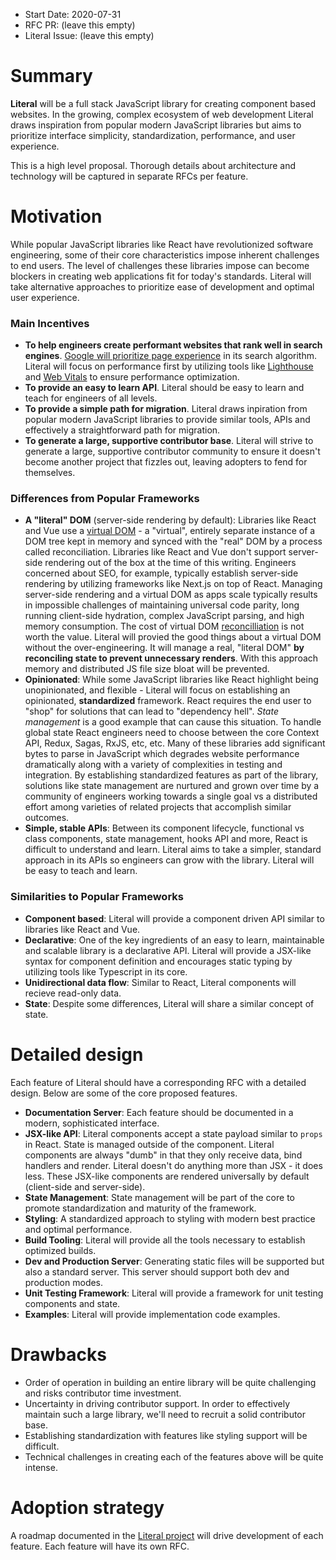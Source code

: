 - Start Date: 2020-07-31
- RFC PR: (leave this empty)
- Literal Issue: (leave this empty)

# Summary

**Literal** will be a full stack JavaScript library for creating component based websites. In the growing, complex ecosystem of web development Literal draws inspiration from popular modern JavaScript libraries but aims to prioritize interface simplicity, standardization, performance, and user experience.

This is a high level proposal. Thorough details about architecture and technology will be captured in separate RFCs per feature.

# Motivation

While popular JavaScript libraries like React have revolutionized software engineering, some of their core characteristics impose inherent challenges to end users. The level of challenges these libraries impose can become blockers in creating web applications fit for today's standards. Literal will take alternative approaches to prioritize ease of development and optimal user experience.

### Main Incentives

- **To help engineers create performant websites that rank well in search engines**. [Google will prioritize page experience](https://webmasters.googleblog.com/2020/05/evaluating-page-experience.html) in its search algorithm. Literal will focus on performance first by utilizing tools like [Lighthouse](https://developers.google.com/web/tools/lighthouse) and [Web Vitals](https://github.com/GoogleChrome/web-vitals) to ensure performance optimization.
- **To provide an easy to learn API**. Literal should be easy to learn and teach for engineers of all levels.
- **To provide a simple path for migration**. Literal draws inpiration from popular modern JavaScript libraries to provide similar tools, APIs and effectively a straightforward path for migration.
- **To generate a large, supportive contributor base**. Literal will strive to generate a large, supportive contributor community to ensure it doesn't become another project that fizzles out, leaving adopters to fend for themselves.

### Differences from Popular Frameworks

- **A "literal" DOM** (server-side rendering by default): Libraries like React and Vue use a [virtual DOM](https://reactjs.org/docs/faq-internals.html) - a "virtual", entirely separate instance of a DOM tree kept in memory and synced with the "real" DOM by a process called reconciliation. Libraries like React and Vue don't support server-side rendering out of the box at the time of this writing. Engineers concerned about SEO, for example, typically establish server-side rendering by utilizing frameworks like Next.js on top of React. Managing server-side rendering and a virtual DOM as apps scale typically results in impossible challenges of maintaining universal code parity, long running client-side hydration, complex JavaScript parsing, and high memory consumption. The cost of virtual DOM [reconcilliation](https://reactjs.org/docs/reconciliation.html) is not worth the value. Literal will provied the good things about a virtual DOM without the over-engineering. It will manage a real, "literal DOM" **by reconciling state to prevent unnecessary renders**. With this approach memory and distributed JS file size bloat will be prevented.
- **Opinionated**: While some JavaScript libraries like React highlight being unopinionated, and flexible - Literal will focus on establishing an opinionated, **standardized** framework. React requires the end user to "shop" for solutions that can lead to "dependency hell". *State management* is a good example that can cause this situation. To handle global state React engineers need to choose between the core Context API, Redux, Sagas, RxJS, etc, etc. Many of these libraries add significant bytes to parse in JavaScript which degrades website performance dramatically along with a variety of complexities in testing and integration. By establishing standardized features as part of the library, solutions like state management are nurtured and grown over time by a community of engineers working towards a single goal vs a distributed effort among varieties of related projects that accomplish similar outcomes.
- **Simple, stable APIs**: Between its component lifecycle, functional vs class components, state management, hooks API and more, React is difficult to understand and learn. Literal aims to take a simpler, standard approach in its APIs so engineers can grow with the library. Literal will be easy to teach and learn.

### Similarities to Popular Frameworks

- **Component based**: Literal will provide a component driven API similar to libraries like React and Vue.
- **Declarative**: One of the key ingredients of an easy to learn, maintainable and scalable library is a declarative API. Literal will provide a JSX-like syntax for component definition and encourages static typing by utilizing tools like Typescript in its core.
- **Unidirectional data flow**: Similar to React, Literal components will recieve read-only data.
- **State**: Despite some differences, Literal will share a similar concept of state.

# Detailed design

Each feature of Literal should have a corresponding RFC with a detailed design. Below are some of the core proposed features.

- **Documentation Server**: Each feature should be documented in a modern, sophisticated interface.
- **JSX-like API**: Literal components accept a state payload similar to `props` in React. State is managed outside of the component. Literal components are always "dumb" in that they only receive data, bind handlers and render. Literal doesn't do anything more than JSX - it does less. These JSX-like components are rendered universally by default (client-side and server-side).
- **State Management**: State management will be part of the core to promote standardization and maturity of the framework.
- **Styling**: A standardized approach to styling with modern best practice and optimal performance.
- **Build Tooling**: Literal will provide all the tools necessary to establish optimized builds.
- **Dev and Production Server**: Generating static files will be supported but also a standard server. This server should support both dev and production modes.
- **Unit Testing Framework**: Literal will provide a framework for unit testing components and state.
- **Examples**: Literal will provide implementation code examples.

# Drawbacks

- Order of operation in building an entire library will be quite challenging and risks contributor time investment.
- Uncertainty in driving contributor support. In order to effectively maintain such a large library, we'll need to recruit a solid contributor base.
- Establishing standardization with features like styling support will be difficult.
- Technical challenges in creating each of the features above will be quite intense.

# Adoption strategy

A roadmap documented in the [Literal project](https://github.com/foo-software/literal) will drive development of each feature. Each feature will have its own RFC.
